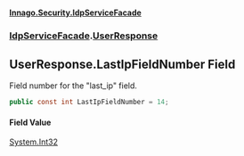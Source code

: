 #### [Innago\.Security\.IdpServiceFacade](../../index.md 'index')
### [IdpServiceFacade](../index.md 'IdpServiceFacade').[UserResponse](index.md 'IdpServiceFacade\.UserResponse')

## UserResponse\.LastIpFieldNumber Field

Field number for the "last\_ip" field\.

```csharp
public const int LastIpFieldNumber = 14;
```

#### Field Value
[System\.Int32](https://learn.microsoft.com/en-us/dotnet/api/system.int32 'System\.Int32')
